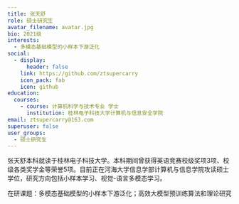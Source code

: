 ```yaml
---
title: 张天舒
role: 硕士研究生
avatar_filename: avatar.jpg
bio: 2021级
interests:
  - 多模态基础模型的小样本下游泛化
social:
  - display:
      header: false
    link: https://github.com/ztsupercarry
    icon_pack: fab
    icon: github
education:
  courses:
    - course: 计算机科学与技术专业 学士
      institution: 桂林电子科技大学计算机与信息安全学院
email: ztsupercarry@163.com
superuser: false
user_groups:
  - 硕士研究生
---
```

张天舒本科就读于桂林电子科技大学。本科期间曾获得英语竞赛校级奖项3项、校级各类奖学金等荣誉5项。目前正在河海大学信息学部计算机与信息学院攻读硕士学位，研究方向包括小样本学习、视觉-语言多模态学习。


在研课题：多模态基础模型的小样本下游泛化；高效大模型预训练算法和理论研究